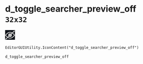 # d_toggle_searcher_preview_off `32x32`
<img src="/img/d_toggle_searcher_preview_off.png" width=32 height=32>

``` CSharp
EditorGUIUtility.IconContent("d_toggle_searcher_preview_off")
```
```
d_toggle_searcher_preview_off
```
